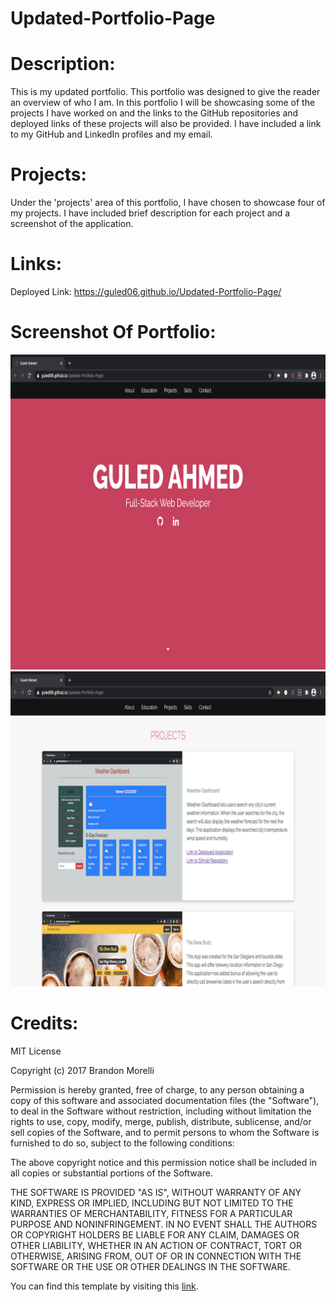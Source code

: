 # Updated-Portfolio-Page

# Description: 

This is my updated portfolio. This portfolio was designed to give the reader an overview of who I am. In this portfolio I will be showcasing some of the projects I have worked on and the links to the GitHub repositories and deployed links of these projects will also be provided. I have included a link to my GitHub and LinkedIn profiles and my email. 

# Projects:

Under the 'projects' area of this portfolio, I have chosen to showcase four of my projects. I have included brief description for each project and a screenshot of the application. 

# Links: 

Deployed Link: https://guled06.github.io/Updated-Portfolio-Page/

# Screenshot Of Portfolio:

<img src="docs/portfolio-screenshot-one.png">
<br>
<img src="docs/portfolio-screenshot-two.png">

# Credits:

MIT License

Copyright (c) 2017 Brandon Morelli

Permission is hereby granted, free of charge, to any person obtaining a copy
of this software and associated documentation files (the "Software"), to deal
in the Software without restriction, including without limitation the rights
to use, copy, modify, merge, publish, distribute, sublicense, and/or sell
copies of the Software, and to permit persons to whom the Software is
furnished to do so, subject to the following conditions:

The above copyright notice and this permission notice shall be included in all
copies or substantial portions of the Software.

THE SOFTWARE IS PROVIDED "AS IS", WITHOUT WARRANTY OF ANY KIND, EXPRESS OR
IMPLIED, INCLUDING BUT NOT LIMITED TO THE WARRANTIES OF MERCHANTABILITY,
FITNESS FOR A PARTICULAR PURPOSE AND NONINFRINGEMENT. IN NO EVENT SHALL THE
AUTHORS OR COPYRIGHT HOLDERS BE LIABLE FOR ANY CLAIM, DAMAGES OR OTHER
LIABILITY, WHETHER IN AN ACTION OF CONTRACT, TORT OR OTHERWISE, ARISING FROM,
OUT OF OR IN CONNECTION WITH THE SOFTWARE OR THE USE OR OTHER DEALINGS IN THE
SOFTWARE.

You can find this template by visiting this [link](https://github.com/sarahshelden/SarahPortfolio).

